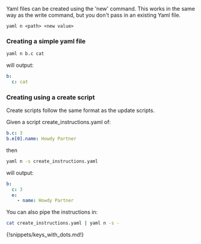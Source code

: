 Yaml files can be created using the 'new' command. This works in the same way as the write command, but you don't pass in an existing Yaml file.

```
yaml n <path> <new value>
```

### Creating a simple yaml file
```bash
yaml n b.c cat
```
will output:
```yaml
b:
  c: cat
```

### Creating using a create script
Create scripts follow the same format as the update scripts.

Given a script create_instructions.yaml of:
```yaml
b.c: 3
b.e[0].name: Howdy Partner
```
then

```bash
yaml n -s create_instructions.yaml
```
will output:
```yaml
b:
  c: 3
  e:
    - name: Howdy Partner
```

You can also pipe the instructions in:

```bash
cat create_instructions.yaml | yaml n -s -
```

{!snippets/keys_with_dots.md!}

